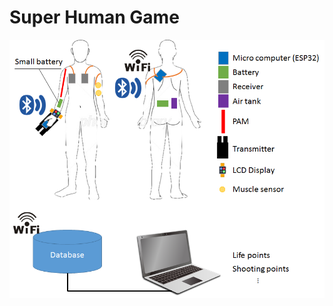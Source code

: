 # Super Human Game

<img src="https://github.com/totovr/Arduino/blob/master/SH/Images/overview.png" width="600">

